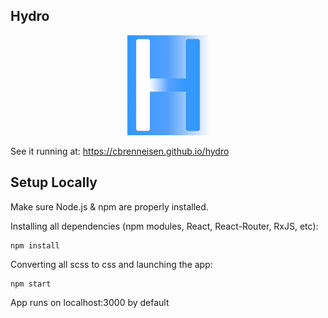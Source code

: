 

## Hydro

<p align="center">
  <img height="160" src="public/logo.png" />
</p>

See it running at: https://cbrenneisen.github.io/hydro



## Setup Locally

Make sure Node.js & npm are properly installed.

Installing all dependencies (npm modules, React, React-Router, RxJS, etc):
```
npm install
```

Converting all scss to css and launching the app:
```
npm start
```

App runs on localhost:3000 by default
